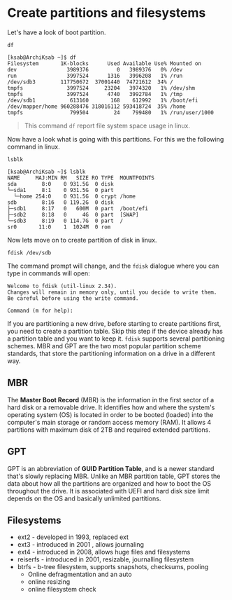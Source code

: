 # Create partitions and filesystems
Let's have a look of boot partition.
```
df
```
```
[ksab@ArchiKsab ~]$ df
Filesystem       1K-blocks      Used Available Use% Mounted on
dev                3989376         0   3989376   0% /dev
run                3997524      1316   3996208   1% /run
/dev/sdb3        117750672  37001440  74721612  34% /
tmpfs              3997524     23204   3974320   1% /dev/shm
tmpfs              3997524      4740   3992784   1% /tmp
/dev/sdb1           613160       168    612992   1% /boot/efi
/dev/mapper/home 960288476 318016112 593418724  35% /home
tmpfs               799504        24    799480   1% /run/user/1000
```
>This command `df` report file system space usage in linux.

Now have a look what is going with this partitions. For this we the following command in linux.
```
lsblk
```
```
[ksab@ArchiKsab ~]$ lsblk
NAME     MAJ:MIN RM   SIZE RO TYPE  MOUNTPOINTS
sda        8:0    0 931.5G  0 disk  
└─sda1     8:1    0 931.5G  0 part  
  └─home 254:0    0 931.5G  0 crypt /home
sdb        8:16   0 119.2G  0 disk  
├─sdb1     8:17   0   600M  0 part  /boot/efi
├─sdb2     8:18   0     4G  0 part  [SWAP]
└─sdb3     8:19   0 114.7G  0 part  /
sr0       11:0    1  1024M  0 rom   
```
Now lets move on to create partition of disk in linux.
```
fdisk /dev/sdb
```
The command prompt will change, and the `fdisk` dialogue where you can type in commands will open:
```
Welcome to fdisk (util-linux 2.34).
Changes will remain in memory only, until you decide to write them.
Be careful before using the write command.

Command (m for help):
```
If you are partitioning a new drive, before starting to create partitions first, you need to create a partition table. Skip this step if the device already has a partition table and you want to keep it. 
`fdisk` supports several partitioning schemes. MBR and GPT are the two most popular partition scheme standards, that store the partitioning information on a drive in a different way.
## MBR
The **Master Boot Record** (MBR) is the information in the first sector of a hard disk or a removable drive. It identifies how and where the system's operating system (OS) is located in order to be booted (loaded) into the computer's main storage or random access memory (RAM). It allows 4 partitions with maximum disk of 2TB and required extended partitions.

## GPT
GPT is an abbreviation of **GUID Partition Table**, and is a newer standard that's slowly replacing MBR. Unlike an MBR partition table, GPT stores the data about how all the partitions are organized and how to boot the OS throughout the drive. It is associated with UEFI and hard disk size limit depends on the OS and basically unlimited partitions.

## Filesystems
* ext2 - developed in 1993, replaced ext
* ext3 - introduced in 2001 , allows journaling
* ext4 - introduced in 2008, allows huge files and filesystems
* reiserfs - introduced in 2001, resizable, journalling filesystem
* btrfs - b-tree filesystem, supports snapshots, checksums, pooling
	* Online defragmentation and an auto
	* online resizing
	* online filesystem check